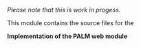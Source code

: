 *Please note that this is work in progess.*

This module contains the source files for the

**Implementation of the PALM web module**